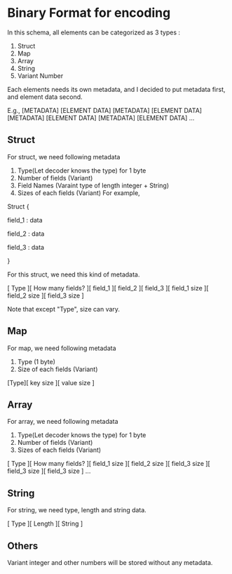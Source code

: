 # Binary Format for encoding

In this schema, all elements can be categorized as 3 types : 
1. Struct
2. Map
3. Array
4. String
5. Variant Number

Each elements needs its own metadata, and I decided to put metadata first, and element data second.

E.g., [METADATA] [ELEMENT DATA] [METADATA] [ELEMENT DATA] [METADATA] [ELEMENT DATA] [METADATA] [ELEMENT DATA] ...

## Struct
For struct, we need following metadata
1. Type(Let decoder knows the type) for 1 byte
2. Number of fields (Variant)
3. Field Names (Varaint type of length integer + String)
4. Sizes of each fields (Variant)
For example,

Struct {

  field_1 : data
  
  field_2 : data
  
  field_3 : data
  
} 

For this struct, we need this kind of metadata.

[ Type ][ How many fields? ][  field_1  ][  field_2  ][  field_3  ][ field_1 size ][ field_2 size ][ field_3 size ]

Note that except "Type", size can vary.

## Map
For map, we need following metadata
1. Type (1 byte)
2. Size of each fields (Variant)

[Type][ key size ][ value size ]


## Array
For array, we need following metadata
1. Type(Let decoder knows the type) for 1 byte
2. Number of fields (Variant)
4. Sizes of each fields (Variant)

[ Type ][ How many fields? ][ field_1 size ][ field_2 size ][ field_3 size ][ field_3 size ][ field_3 size ] ...

## String
For string, we need type, length and string data.

[ Type ][ Length ][        String        ]

## Others
Variant integer and other numbers will be stored without any metadata.
